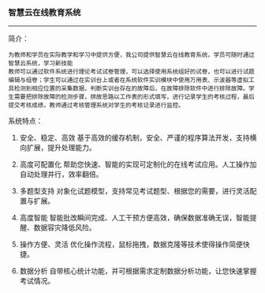 
###  智慧云在线教育系统
-----------------------------------------------------------------

简介：

    为教师和学员在实际教学和学习中提供方便，我公司提供智慧云在线教育系统，学员可随时通过智慧云系统，学习新技能
    教师可以通过软件系统进行理论考试试卷管理，可以选择使用系统组好的试卷，也可以进行试题编辑与组卷；学生可以通过在实训台上或者在系统软件实训模块中使用万用表、示波器等虚拟工具检测到相应位置的采集数据，判断实训台存在的故障后，在故障排除软件中进行排除故障。学生需要把排除故障的检测步骤，排故思路以工作表的形式填写，进行记录学生的考核过程，最后提交考核成绩，教师通过考核管理系统对学生的考核记录进行监控。


系统特点：


1. 安全、稳定、高效
   基于高效的缓存机制，安全、严谨的程序算法开发，支持横向扩展，提升处理能力。

2. 高度可配置化
   帮助您快速、智能的实现可定制化的在线考试应用。人工操作加自动处理并行，效率翻倍。

3. 多题型支持
   对象化试题模型，支持常见考试题型、根据您的需要，进行灵活配置与扩展。

4. 高度智能
   智能批改瞬间完成、人工干预方便高效，确保数据准确无误，智能提醒、数据容灾降低风险。

5. 操作方便、灵活
   优化操作流程，鼠标拖拽，数据克隆等技术使得操作简便快捷。

6. 数据分析
   自带核心统计功能，并可根据需求定制数据分析功能，让您快速掌握考试情况。
